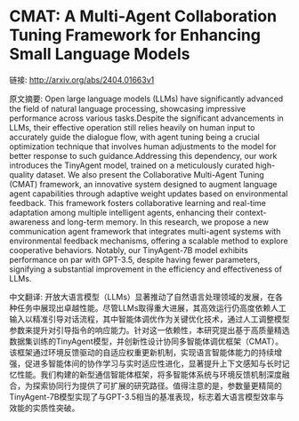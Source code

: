 # CMAT: A Multi-Agent Collaboration Tuning Framework for Enhancing Small Language Models

链接: http://arxiv.org/abs/2404.01663v1

原文摘要:
Open large language models (LLMs) have significantly advanced the field of
natural language processing, showcasing impressive performance across various
tasks.Despite the significant advancements in LLMs, their effective operation
still relies heavily on human input to accurately guide the dialogue flow, with
agent tuning being a crucial optimization technique that involves human
adjustments to the model for better response to such guidance.Addressing this
dependency, our work introduces the TinyAgent model, trained on a meticulously
curated high-quality dataset. We also present the Collaborative Multi-Agent
Tuning (CMAT) framework, an innovative system designed to augment language
agent capabilities through adaptive weight updates based on environmental
feedback. This framework fosters collaborative learning and real-time
adaptation among multiple intelligent agents, enhancing their context-awareness
and long-term memory. In this research, we propose a new communication agent
framework that integrates multi-agent systems with environmental feedback
mechanisms, offering a scalable method to explore cooperative behaviors.
Notably, our TinyAgent-7B model exhibits performance on par with GPT-3.5,
despite having fewer parameters, signifying a substantial improvement in the
efficiency and effectiveness of LLMs.

中文翻译:
开放大语言模型（LLMs）显著推动了自然语言处理领域的发展，在各种任务中展现出卓越性能。尽管LLMs取得重大进展，其高效运行仍高度依赖人工输入以精准引导对话流程，其中智能体调优作为关键优化技术，通过人工调整模型参数来提升对引导指令的响应能力。针对这一依赖性，本研究提出基于高质量精选数据集训练的TinyAgent模型，并创新性设计协同多智能体调优框架（CMAT）。该框架通过环境反馈驱动的自适应权重更新机制，实现语言智能体能力的持续增强，促进多智能体间的协作学习与实时适应性进化，显著提升上下文感知与长时记忆性能。我们构建的新型通信智能体框架，将多智能体系统与环境反馈机制深度融合，为探索协同行为提供了可扩展的研究路径。值得注意的是，参数量更精简的TinyAgent-7B模型实现了与GPT-3.5相当的基准表现，标志着大语言模型效率与效能的实质性突破。
